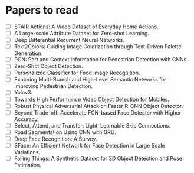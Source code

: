 # Papers to read

- [ ] STAIR Actions: A Video Dataset of Everyday Home Actions.
- [ ] A Large-scale Attribute Dataset for Zero-shot Learning.
- [ ] Deep Differential Recurrent Neural Networks.
- [ ] Text2Colors: Guiding Image Colorization through Text-Driven Palette Generation.
- [ ] PCN: Part and Context Information for Pedestrian Detection with CNNs.
- [ ] Zero-Shot Object Detection.
- [ ] Personalized Classifier for Food Image Recognition.
- [ ] Exploring Multi-Branch and High-Level Semantic Networks for Improving Pedestrian Detection.
- [ ] Yolov3.
- [ ] Towards High Performance Video Object Detection for Mobiles.
- [ ] Robust Physical Adversarial Attack on Faster R-CNN Object Detector.
- [ ] Beyond Trade-off: Accelerate FCN-based Face Detector with Higher Accuracy.
- [ ] Select, Attend, and Transfer: Light, Learnable Skip Connections.
- [ ] Road Segmentation Using CNN with GRU.
- [ ] Deep Face Recognition: A Survey.
- [ ] SFace: An Efficient Network for Face Detection in Large Scale Variations.
- [ ] Falling Things: A Synthetic Dataset for 3D Object Detection and Pose Estimation.
